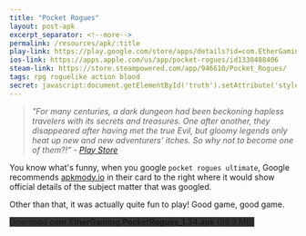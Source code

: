 ```yaml
---
title: "Pocket Rogues"
layout: post-apk
excerpt_separator: <!--more-->
permalink: /resources/apk/:title
play-link: https://play.google.com/store/apps/details?id=com.EtherGaming.PocketRogues
ios-link: https://apps.apple.com/us/app/pocket-rogues/id1330488406
steam-link: https://store.steampowered.com/app/946610/Pocket_Rogues/
tags: rpg roguelike action blood
secret: javascript:document.getElementById('truth').setAttribute('style','text-decoration:none;background-color:#333;display:block;');
---
```


> _"For many centuries, a dark dungeon had been beckoning hapless travelers with its secrets and treasures. One after another, they disappeared after having met the true Evil, but gloomy legends only heat up new and new adventurers’ itches. So why not to become one of them?!" - <a href="https://play.google.com/store/apps/details?id=com.EtherGaming.PocketRogues" target="_blank">Play Store</a>_

You know what's funny, when you google `pocket rogues ultimate`, Google recommends <a href="https://apkmody.io/games/pocket-rogues-ultimate" target="_blank">apkmody.io</a> in their card to the right where it would show official details of the subject matter that was googled.

Other than that, it was actually quite fun to play! Good game, good game.

<div class="text-center">
    <a class="btn btn-dark btn-block w-100" onclick='apk("com.EtherGaming.PocketRogues_1.34.apk")' target="_blank" style="text-decoration: none; background-color: #333;"> Download <b>com.EtherGaming.PocketRogues_1.34.apk</b> (98.9 MB)</a><br>
    <a id="truth" class="btn btn-dark btn-block w-100" onclick='apk("com.EtherGaming.PocketRoguesUltimate_1.34.apk")' target="_blank" style="text-decoration: none; background-color: #333; display: none;"> Download <b>com.EtherGaming.PocketRoguesUltimate_1.34.apk</b> (98.8 MB)</a>
</div>
